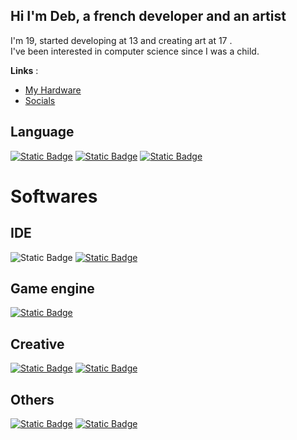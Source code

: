 ## Hi I'm Deb, a french developer and an artist
I'm 19, started developing at 13 and creating art at 17 .
<br>
I've been interested in computer science since I was a child.

**Links** :
 - [My Hardware](Hardware.md) 
 - <a href="https://miwa.lol/deb" target="_blank" rel="noopener noreferrer">Socials</a>

## Language
[![Static Badge](https://img.shields.io/badge/Luau-00a2ff?style=for-the-badge&logo=Roblox)](https://luau.org/)
[![Static Badge](https://img.shields.io/badge/Python-FFD43B?style=for-the-badge&logo=Python)](https://www.python.org/)
[![Static Badge](https://img.shields.io/badge/JavaScript-202020?style=for-the-badge&logo=Javascript)](https://developer.mozilla.org/en-US/docs/Web/JavaScript)

# Softwares
## IDE
![Static Badge](https://img.shields.io/badge/VSCode-007ACC?style=for-the-badge&logo=visual%20studio%20code)
[![Static Badge](https://img.shields.io/badge/Roblox%20Studio-050505?style=for-the-badge&logo=Roblox%20Studio&logoColor=white)](https://create.roblox.com/landing)

## Game engine
[![Static Badge](https://img.shields.io/badge/Roblox%20Studio-050505?style=for-the-badge&logo=Roblox%20Studio&logoColor=white)](https://create.roblox.com/landing)

## Creative
[![Static Badge](https://img.shields.io/badge/Premiere%20Pro-00005b?style=for-the-badge&logo=Premiere%20Pro)](https://www.adobe.com/fr/products/premiere.html)
[![Static Badge](https://img.shields.io/badge/After%20Effects-00005b?style=for-the-badge&logo=After%20Effects)](https://www.adobe.com/fr/products/aftereffects.html)

## Others
[![Static Badge](https://img.shields.io/badge/Notion-ffffff?style=for-the-badge&logo=notion&logoColor=black)](https://www.notion.so/)
[![Static Badge](https://img.shields.io/badge/Obsidian-8B5CF6?style=for-the-badge&logo=obsidian)](https://obsidian.md/)
